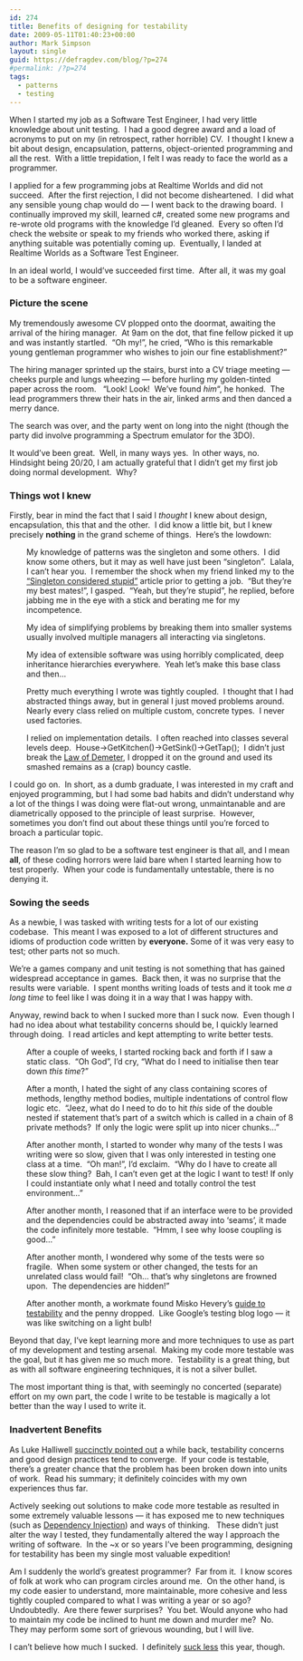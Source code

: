 ```yaml
---
id: 274
title: Benefits of designing for testability
date: 2009-05-11T01:40:23+00:00
author: Mark Simpson
layout: single
guid: https://defragdev.com/blog/?p=274
#permalink: /?p=274
tags:
  - patterns
  - testing
---
```

When I started my job as a Software Test Engineer, I had very little knowledge about unit testing.  I had a good degree award and a load of acronyms to put on my (in retrospect, rather horrible) CV.  I thought I knew a bit about design, encapsulation, patterns, object-oriented programming and all the rest.  With a little trepidation, I felt I was ready to face the world as a programmer.

I applied for a few programming jobs at Realtime Worlds and did not succeed.  After the first rejection, I did not become disheartened.  I did what any sensible young chap would do &#8212; I went back to the drawing board.  I continually improved my skill, learned c#, created some new programs and re-wrote old programs with the knowledge I&#8217;d gleaned.  Every so often I&#8217;d check the website or speak to my friends who worked there, asking if anything suitable was potentially coming up.  Eventually, I landed at Realtime Worlds as a Software Test Engineer.

In an ideal world, I would&#8217;ve succeeded first time.  After all, it was my goal to be a software engineer.

### Picture the scene

My tremendously awesome CV plopped onto the doormat, awaiting the arrival of the hiring manager.  At 9am on the dot, that fine fellow picked it up and was instantly startled.  &#8220;Oh my!&#8221;, he cried, &#8220;Who is this remarkable young gentleman programmer who wishes to join our fine establishment?&#8221;

The hiring manager sprinted up the stairs, burst into a CV triage meeting &#8212; cheeks purple and lungs wheezing &#8212; before hurling my golden-tinted paper across the room.   &#8220;Look! Look!  We&#8217;ve found _him_&#8220;, he honked.  The lead programmers threw their hats in the air, linked arms and then danced a merry dance.

The search was over, and the party went on long into the night (though the party did involve programming a Spectrum emulator for the 3DO).

It would&#8217;ve been great.  Well, in many ways yes.  In other ways, no.  Hindsight being 20/20, I am actually grateful that I didn&#8217;t get my first job doing normal development.  Why?

### Things wot I knew

Firstly, bear in mind the fact that I said I _thought_ I knew about design, encapsulation, this that and the other.  I did know a little bit, but I knew precisely **nothing** in the grand scheme of things.  Here&#8217;s the lowdown:

<p style="padding-left: 30px;">
  My knowledge of patterns was the singleton and some others.  I did know some others, but it may as well have just been &#8220;singleton&#8221;.  Lalala, I can&#8217;t hear you.  I remember the shock when my friend linked my to the <a href="http://steve.yegge.googlepages.com/singleton-considered-stupid">&#8220;Singleton considered stupid&#8221;</a> article prior to getting a job.  &#8220;But they&#8217;re my best mates!&#8221;, I gasped.  &#8220;Yeah, but they&#8217;re stupid&#8221;, he replied, before jabbing me in the eye with a stick and berating me for my incompetence.
</p>

<p style="padding-left: 30px;">
  My idea of simplifying problems by breaking them into smaller systems usually involved multiple managers all interacting via singletons.
</p>

<p style="padding-left: 30px;">
  My idea of extensible software was using horribly complicated, deep inheritance hierarchies everywhere.  Yeah let&#8217;s make this base class and then&#8230;
</p>

<p style="padding-left: 30px;">
  Pretty much everything I wrote was tightly coupled.  I thought that I had abstracted things away, but in general I just moved problems around.  Nearly every class relied on multiple custom, concrete types.  I never used factories.
</p>

<p style="padding-left: 30px;">
  I relied on implementation details.  I often reached into classes several levels deep.  House->GetKitchen()->GetSink()->GetTap();  I didn&#8217;t just break the <a href="http://en.wikipedia.org/wiki/Law_of_Demeter">Law of Demeter</a>, I dropped it on the ground and used its smashed remains as a (crap) bouncy castle.
</p>

I could go on.  In short, as a dumb graduate, I was interested in my craft and enjoyed programming, but I had some bad habits and didn&#8217;t understand why a lot of the things I was doing were flat-out wrong, unmaintanable and are diametrically opposed to the principle of least surprise.  However, sometimes you don&#8217;t find out about these things until you&#8217;re forced to broach a particular topic.

The reason I&#8217;m so glad to be a software test engineer is that all, and I mean **all**, of these coding horrors were laid bare when I started learning how to test properly.  When your code is fundamentally untestable, there is no denying it.

### Sowing the seeds

As a newbie, I was tasked with writing tests for a lot of our existing codebase.  This meant I was exposed to a lot of different structures and idioms of production code written by **everyone.** Some of it was very easy to test; other parts not so much.

We&#8217;re a games company and unit testing is not something that has gained widespread acceptance in games.  Back then, it was no surprise that the results were variable.  I spent months writing loads of tests and it took me _a long time_ to feel like I was doing it in a way that I was happy with.

Anyway, rewind back to when I sucked more than I suck now.  Even though I had no idea about what testability concerns should be, I quickly learned through doing.  I read articles and kept attempting to write better tests.

<p style="padding-left: 30px;">
  After a couple of weeks, I started rocking back and forth if I saw a static class.  &#8220;Oh God&#8221;, I&#8217;d cry, &#8220;What do I need to initialise then tear down <em>this time</em>?&#8221;
</p>

<p style="padding-left: 30px;">
  After a month, I hated the sight of any class containing scores of methods, lengthy method bodies, multiple indentations of control flow logic etc.  &#8220;Jeez, what do I need to do to hit <em>this</em> side of the double nested if statement that&#8217;s part of a switch which is called in a chain of 8 private methods?  If only the logic were split up into nicer chunks&#8230;&#8221;
</p>

<p style="padding-left: 30px;">
  After another month, I started to wonder why many of the tests I was writing were so slow, given that I was only interested in testing one class at a time.  &#8220;Oh man!&#8221;, I&#8217;d exclaim.  &#8220;Why do I have to create all these slow thing?  Bah, I can&#8217;t even get at the logic I want to test! If only I could instantiate only what I need and totally control the test environment&#8230;&#8221;
</p>

<p style="padding-left: 30px;">
  After another month, I reasoned that if an interface were to be provided and the dependencies could be abstracted away into &#8216;seams&#8217;, it made the code infinitely more testable.  &#8220;Hmm, I see why loose coupling is good&#8230;&#8221;
</p>

<p style="padding-left: 30px;">
  After another month, I wondered why some of the tests were so fragile.  When some system or other changed, the tests for an unrelated class would fail!  &#8220;Oh&#8230; that&#8217;s why singletons are frowned upon.  The dependencies are hidden!&#8221;
</p>

<p style="padding-left: 30px;">
  After another month, a workmate found Misko Hevery&#8217;s <a href="http://misko.hevery.com/code-reviewers-guide/">guide to testability</a> and the penny dropped.  Like Google&#8217;s testing blog logo &#8212; it was like switching on a light bulb!
</p>

Beyond that day, I&#8217;ve kept learning more and more techniques to use as part of my development and testing arsenal.  Making my code more testable was the goal, but it has given me so much more.  Testability is a great thing, but as with all software engineering techniques, it is not a silver bullet.

The most important thing is that, with seemingly no concerted (separate) effort on my own part, the code I write to be testable is magically a lot better than the way I used to write it.

### Inadvertent Benefits

As Luke Halliwell [succinctly pointed out](http://lukehalliwell.wordpress.com/2009/01/22/a-rule-of-thumb-and-a-silver-bullet/) a while back, testability concerns and good design practices tend to converge.  If your code is testable, there&#8217;s a greater chance that the problem has been broken down into units of work.  Read his summary; it definitely coincides with my own experiences thus far.

Actively seeking out solutions to make code more testable as resulted in some extremely valuable lessons &#8212; it has exposed me to new techniques (such as [Dependency Injection](http://en.wikipedia.org/wiki/Dependency_injection)) and ways of thinking.   These didn&#8217;t just alter the way I tested, they fundamentally altered the way I approach the writing of software.  In the ~x or so years I&#8217;ve been programming, designing for testability has been my single most valuable expedition!

Am I suddenly the world&#8217;s greatest programmer?  Far from it.  I know scores of folk at work who can program circles around me.  On the other hand, is my code easier to understand, more maintainable, more cohesive and less tightly coupled compared to what I was writing a year or so ago?  Undoubtedly.  Are there fewer surprises?  You bet. Would anyone who had to maintain my code be inclined to hunt me down and murder me?  No.  They may perform some sort of grievous wounding, but I will live.

I can&#8217;t believe how much I sucked.  I definitely [suck less](http://www.codinghorror.com/blog/archives/000530.html) this year, though.